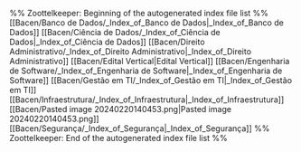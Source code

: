 %% Zoottelkeeper: Beginning of the autogenerated index file list  %%
 [[Bacen/Banco de Dados/_Index_of_Banco de Dados|_Index_of_Banco de Dados]]
 [[Bacen/Ciência de Dados/_Index_of_Ciência de Dados|_Index_of_Ciência de Dados]]
 [[Bacen/Direito Administrativo/_Index_of_Direito Administrativo|_Index_of_Direito Administrativo]]
 [[Bacen/Edital Vertical|Edital Vertical]]
 [[Bacen/Engenharia de Software/_Index_of_Engenharia de Software|_Index_of_Engenharia de Software]]
 [[Bacen/Gestão em TI/_Index_of_Gestão em TI|_Index_of_Gestão em TI]]
 [[Bacen/Infraestrutura/_Index_of_Infraestrutura|_Index_of_Infraestrutura]]
 [[Bacen/Pasted image 20240220140453.png|Pasted image 20240220140453.png]]
 [[Bacen/Segurança/_Index_of_Segurança|_Index_of_Segurança]]
%% Zoottelkeeper: End of the autogenerated index file list  %%
